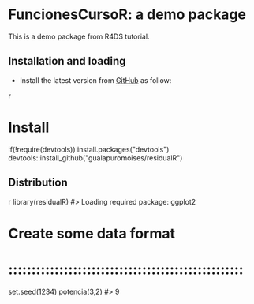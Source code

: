 FuncionesCursoR: a demo package
===============================================

This is a demo package from R4DS tutorial.


Installation and loading
------------------------

-   Install the latest version from [GitHub](https://github.com/gualapuromoises/residualR) as follow:

 r
# Install
if(!require(devtools)) install.packages("devtools")
devtools::install_github("gualapuromoises/residualR")


Distribution
------------

 r
library(residualR)
#> Loading required package: ggplot2
# Create some data format
# :::::::::::::::::::::::::::::::::::::::::::::::::::
set.seed(1234)
potencia(3,2)
#> 9
